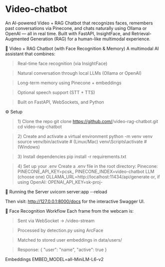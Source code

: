 # Video-chatbot
An AI-powered Video + RAG Chatbot that recognizes faces, remembers past conversations via Pinecone, and chats naturally using Ollama or OpenAI — all in real time. Built with FastAPI, InsightFace, and Retrieval-Augmented Generation (RAG) for a human-like multimodal experience.

🎥 Video + RAG Chatbot (with Face Recognition & Memory)
A multimodal AI assistant that combines:

> Real-time face recognition (via InsightFace)

> Natural conversation through local LLMs (Ollama or OpenAI)

> Long-term memory using Pinecone + embeddings

> Optional speech support (STT + TTS)

> Built on FastAPI, WebSockets, and Python

⚙️ Setup
> 1️) Clone the repo
> git clone https://github.com/<your-username>/video-rag-chatbot.git
> cd video-rag-chatbot

> 2️) Create and activate a virtual environment
python -m venv venv
source venv/bin/activate   # (Linux/Mac)
venv\Scripts\activate      # (Windows)

> 3️) Install dependencies
pip install -r requirements.txt

> 4️) Set up your .env
Create a .env file in the root directory:
Pinecone:
PINECONE_API_KEY=pcsk_
PINECONE_INDEX=video-chatbot
LLM (choose one)
OLLAMA_URL=http://localhost:11434/api/generate
or, if using OpenAI:
OPENAI_API_KEY=sk-proj-

🚀 Running the Server
uvicorn server:app --reload

Then visit:
http://127.0.0.1:8000/docs
for the interactive Swagger UI.


📸 Face Recognition Workflow
Each frame from the webcam is:
>Sent via WebSocket → /video-stream

>Processed by detection.py using ArcFace

>Matched to stored user embeddings in data/users/

>Response: { "user": "name", "active": true }

Embeddings
EMBED_MODEL=all-MiniLM-L6-v2
